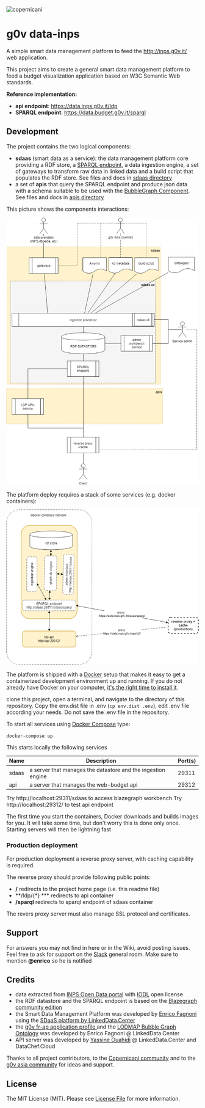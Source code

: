 ![copernicani](https://copernicani.it/wp-content/uploads/cropped-logo_orizzontale_trasparente-1-e1525161268864.png)

# g0v data-inps

A simple smart data management platform to feed the http://inps.g0v.it/ web application. 

This project aims to create a general smart data management platform to feed a budget visualization application based on W3C Semantic Web standards.

**Reference implementation:**

- **api endpoint**: https://data.inps.g0v.it/ldp
- **SPARQL endpoint**: https://data.budget.g0v.it/sparql


## Development

The project contains the two logical components:

- **sdaas** (smart data as a service):  the data management platform core providing a RDF store, a [SPARQL endpoint](https://www.w3.org/TR/sparql11-overview), a data ingestion engine, a set of gateways to transform raw data in linked data and a build script that populates the RDF store. See files and docs in [sdaas directory](sdaas/README.md)
- a set of **apis** that query the SPARQL endpoint and produce json data with a schema suitable to be used with the [BubbleGraph Component](). See files and docs in [apis directory](apis/README.md)

This picture shows the components interactions:

![architecture](doc/architecture.png)


The platform deploy requires a stack of some services (e.g. docker containers):

![stack](doc/stack.png)

The platform is shipped with a [Docker](https://docker.com) setup that makes it easy to get a containerized development
environment up and running. If you do not already have Docker on your computer, [it's the right time to install it](https://docs.docker.com/install/).

clone this project, open a terminal, and navigate to the directory of this repository. Copy the env.dist file in .env (`cp env.dist .env`), edit .env file according your needs. Do not save the .env file in the repository.

To start all services using [Docker Compose](https://docs.docker.com/compose/) type: 

```
docker-compose up
```

This starts locally the following services


| Name        | Description                                                   | Port(s) 
| ----------- | ------------------------------------------------------------- | ------- 
| sdaas       | a server that manages the datastore and the ingestion engine  | 29311    
| api         | a server that manages the web-budget api                      | 29312   


Try http://localhost:29311/sdaas to access blazegraph workbench
Try http://localhost:29312/ to test api endpoint

The first time you start the containers, Docker downloads and builds images for you. It will take some time, but don't worry
this is done only once. Starting servers will then be lightning fast



### Production deployment 

For production deployment a reverse proxy server, with caching capability is required. 

The reverse proxy should provide following public points:

- **/** redirects to the project home page (i.e. this readme file)
- **/ldp/{*} *** redirects to api container 
- **/sparql** redirects to sparql endpoint of sdaas container

The revers proxy server must also manage SSL protocol and certificates.

## Support

For answers you may not find in here or in the Wiki, avoid posting issues. Feel free to ask for support on the [Slack](https://copernicani.slack.com/) general room. Make sure to mention **@enrico** so he is notified


## Credits

- data extracted from [INPS Open Data portal](https://www.inps.it/nuovoportaleinps/default.aspx?iIDLink=103) with [IODL](http://www.dati.gov.it/iodl/2.0/) open license
- the RDF datastore and the SPARQL endpoint is based on the [Blazegraph community edition](https://www.blazegraph.com/)
- the Smart Data Management Platform was developed by [Enrico Fagnoni](https://github.com/ecow) using the [SDaaS platform by LinkedData.Center](http://LinkedData.Center/)
- the [g0v fr-ap application profile ](https://github.com/g0v-it/ontologies/tree/master/fr-ap) and the  [LODMAP Bubble Graph Ontology](https://github.com/linkeddatacenter/LODMAP-ontologies/tree/master/BGO) was developed by Enrico Fagnoni @ LinkedData.Center
- API server was developed by [Yassine Ouahidi](https://github.com/YassineOuahidi)  @ LinkedData.Center and DataChef.Cloud


Thanks to all project contributors, to the [Copernicani community](https://copernicani.it/) and to the [g0v asia community](http://g0v.asia) for ideas and support.


## License


The MIT License (MIT). Please see [License File](LICENSE) for more information.

